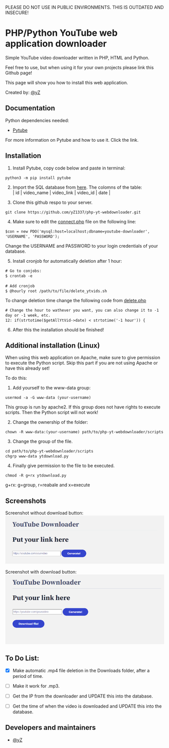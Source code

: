 
PLEASE DO NOT USE IN PUBLIC ENVIRONMENTS. THIS IS OUTDATED AND INSECURE!

# PHP/Python YouTube web application downloader

Simple YouTube video downloader written in PHP, HTML and Python.

Feel free to use, but when using it for your own projects please link this Github page!

This page will show you how to install this web application.

Created by: [@yZ](https://github.com/yZ1337)


## Documentation

Python dependencies needed:

- [Pytube](https://github.com/pytube/pytube)

For more information on Pytube and how to use it. Click the link.

## Installation

1. Install Pytube, copy code below and paste in terminal:
```
python3 -m pip install pytube
```

2. Import the SQL database from [here](https://github.com/yZ1337/php-yt-webdownloader/blob/main/sql/youtube-downloader.sql).
The colomns of the table:  
| id  | video_name | video_link | video_id | date |

3. Clone this github respo to your server.
```
git clone https://github.com/yZ1337/php-yt-webdownloader.git
```
4. Make sure to edit the [connect.php](https://github.com/yZ1337/php-yt-webdownloader/blob/main/connect.php) file on the following line:
```
$con = new PDO('mysql:host=localhost;dbname=youtube-downloader', 'USERNAME', 'PASSWORD');
```
Change the USERNAME and PASSWORD to your login credentials of your database.

5. Install cronjob for automatically deletion after 1 hour: 
```
# Go to conjobs:
$ crontab -e

# Add cronjob
$ @hourly root /path/to/file/delete_ytvids.sh
```

To change deletion time change the following code from [delete.php](https://github.com/oVeXz/php-yt-webdownloader/blob/main/delete.php)
```
# Change the hour to wathever you want, you can also change it to -1 day or -1 week, etc.
12: if(strtotime($getAllYtVid->date) < strtotime('-1 hour')) {
```


6. After this the installation should be finished!

## Additional installation (Linux)

When using this web application on Apache, make sure to give permission to execute the Python script.
Skip this part if you are not using Apache or have this already set!

To do this:

1. Add yourself to the www-data group:
```
usermod -a -G www-data (your-username)
```
This group is run by apache2. If this group does not have rights to execute scripts. 
Then the Python script will not work!

2. Change the ownership of the folder:
```
chown -R www-data:(your-username) path/to/php-yt-webdownloader/scripts
```

3. Change the group of the file.
```
cd path/to/php-yt-webdownloader/scripts
chgrp www-data ytdownload.py
```

4. Finally give permission to the file to be executed.
```
chmod -R g+rx ytdownload.py
```

g+rx: g=group, r=reabale and x=execute

## Screenshots

  Screenshot without download button:
![Main screen](https://github.com/oVeXz/php-yt-webdownloader/blob/main/screenshots/1.png)
  
  Screenshot with download button:
![Screen with download button](https://github.com/oVeXz/php-yt-webdownloader/blob/main/screenshots/2.png)


## To Do List:

- [x]  Make automatic .mp4 file deletion in the Downloads folder, after a period of time.
- [ ]  Make it work for .mp3.
- [ ]  Get the IP from the downloader and UPDATE this into the database.
- [ ]  Get the time of when the video is downloaded and UPDATE this into the database.


## Developers and maintainers

- [@yZ](https://github.com/yZ1337)
